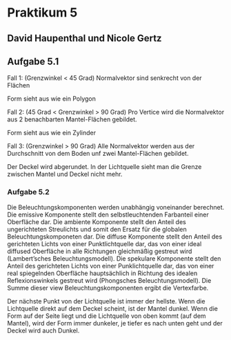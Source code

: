 # Praktikum 5
## David Haupenthal und Nicole Gertz

## Aufgabe 5.1

Fall 1: (Grenzwinkel < 45 Grad) Normalvektor sind senkrecht von der Flächen

Form sieht aus wie ein Polygon

Fall 2: (45 Grad < Grenzwinkel > 90 Grad) Pro Vertice wird die Normalvektor aus 2 benachbarten Mantel-Flächen gebildet.

Form sieht aus wie ein Zylinder

Fall 3: (Grenzwinkel > 90 Grad) Alle Normalvektor werden aus der Durchschnitt von dem Boden unf zwei Mantel-Flächen gebildet.

Der Deckel wird abgerundet. In der Lichtquelle sieht man die Grenze zwischen Mantel und Deckel nicht mehr.

### Aufgabe 5.2

Die Beleuchtungskomponenten werden unabhängig voneinander berechnet. Die emissive Komponente stellt den selbstleuchtenden Farbanteil einer Oberfläche dar. Die ambiente Komponente stellt den Anteil des ungerichteten Streulichts und somit den Ersatz für die globalen Beleuchtungskomponeten dar. Die diffuse Komponente stellt den Anteil des gerichteten Lichts von einer Punktlichtquelle dar, das von einer ideal diffused Oberfläche in alle Richtungen gleichmäßig gestreut wird (Lambert’sches Beleuchtungsmodell). Die spekulare Komponente stellt den Anteil des gerichteten Lichts von einer Punklichtquelle dar, das von einer real spiegelnden Oberfläche hauptsächlich in Richtung des idealen Reflexionswinkels gestreut wird (Phongsches Beleuchtungsmodell). Die Summe dieser view Beleuchtungskomponenten ergibt die Vertexfarbe.

Der nächste Punkt von der Lichtquelle ist immer der hellste. Wenn die Lichtquelle direkt auf dem Deckel scheint, ist der Mantel dunkel. Wenn die Form auf der Seite liegt und die Lichtquelle von oben kommt (auf dem Mantel), wird der Form immer dunkeler, je tiefer es nach unten geht und der Deckel wird auch Dunkel.
